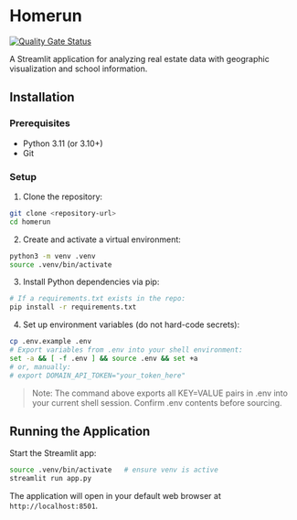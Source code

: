 # Homerun

[![Quality Gate Status](https://sonarcloud.io/api/project_badges/measure?project=billxu1_homerun&metric=alert_status)](https://sonarcloud.io/summary/new_code?id=billxu1_homerun)

A Streamlit application for analyzing real estate data with geographic visualization and school information.

## Installation

### Prerequisites

- Python 3.11 (or 3.10+)
- Git

### Setup

1. Clone the repository:
```bash
git clone <repository-url>
cd homerun
```

2. Create and activate a virtual environment:
```bash
python3 -m venv .venv
source .venv/bin/activate
```

3. Install Python dependencies via pip:
```bash
# If a requirements.txt exists in the repo:
pip install -r requirements.txt
```

4. Set up environment variables (do not hard-code secrets):
```bash
cp .env.example .env
# Export variables from .env into your shell environment:
set -a && [ -f .env ] && source .env && set +a
# or, manually:
# export DOMAIN_API_TOKEN="your_token_here"
```

> Note: The command above exports all KEY=VALUE pairs in .env into your current shell session. Confirm .env contents before sourcing.

## Running the Application

Start the Streamlit app:
```bash
source .venv/bin/activate   # ensure venv is active
streamlit run app.py
```

The application will open in your default web browser at `http://localhost:8501`.
